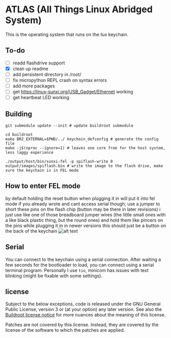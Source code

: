 # ATLAS (All Things Linux Abridged System)
This is the operating system that runs on the tux keychain.

## To-do
- [ ] readd flashdrive support
- [x] clean up readme
- [ ] add persistent directory in /root/
- [ ] fix micropython REPL crash on syntax errors
- [ ] add more packages
- [ ] get https://linux-sunxi.org/USB_Gadget/Ethernet working
- [ ] get heartbeat LED working

## Building
```
git submodule update --init # update buildroot submodule
```

```
cd buildroot
make BR2_EXTERNAL=$PWD/../ keychain_defconfig # generate the config file
make -j$(nproc --ignore=1) # leaves one core free for the host system, less laggy experience
```

```
./output/host/bin/sunxi-fel -p spiflash-write 0 output/images/spiflash.bin # write the image to the flash drive, make sure the keychain is in FEL mode
```

## How to enter FEL mode
by default holding the reset button when plugging it in will put it into fel mode
if you already wrote and cant access serial though, use a jumper to short these pins on the flash chip (button may be there in later revisions)
i just use like one of those breadboard jumper wires (the little small ones with a like black plastic thing, but the round ones) and hold them like pincers on the pins while plugging it in
in newer versions this should just be a button on the back of the keychain
![alt text](image.png)

## Serial
You can connect to the keychain using a serial connection.
After waiting a few seconds for the bootloader to load, you can connect using a serial terminal program.
Personally I use `tio`, minicom has issues with text blinking (might be fixable with some settings).

## license
Subject to the below exceptions, code is released under the GNU General Public License, version 3 or (at your option) any later version.
See also the [Buildroot license notice](https://buildroot.org/downloads/manual/manual.html#legal-info-buildroot) for more nuances about the meaning of this license.

Patches are not covered by this license. Instead, they are covered by the license of the software to which the patches are applied.
